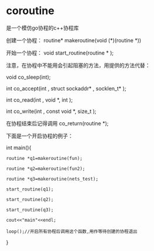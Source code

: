 # coroutine
是一个模仿go协程的c++协程库


创建一个协程：
routine* makeroutine(void (*)(routine *))

开始一个协程：
void start_routine(routine * );


注意，在协程中不能用会引起阻塞的方法，用提供的方法代替：


void co_sleep(int);


int co_accept(int , struct sockaddr* , socklen_t* );

int co_read(int , void *, int );

int co_write(int , const void *, size_t );

在协程结束后记得调用 co_return(routine *);


下面是一个开启协程的例子：

int main(){

    routine *q1=makeroutine(fun);
    
    routine *q2=makeroutine(fun2);
    
    routine *q3=makeroutine(nets_test);
    
    start_routine(q1);
    
    start_routine(q2);
    
    start_routine(q3);
    
    cout<<"main"<<endl;
    
    loop();//开启所有协程后调用这个函数,用作等待创建的协程退出
    
    
}

